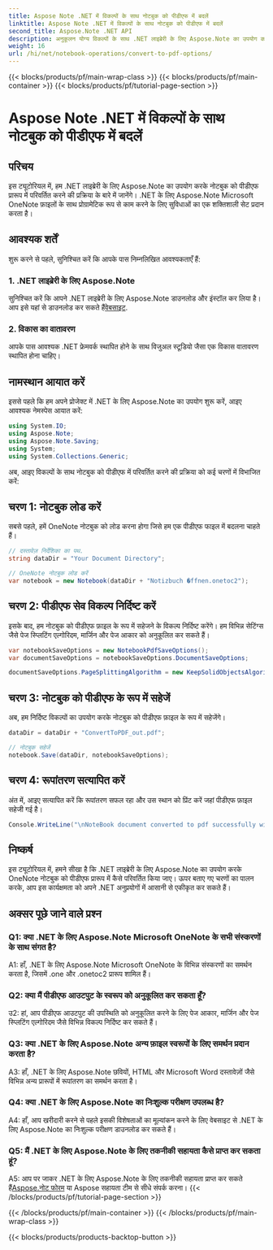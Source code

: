 ```yaml
---
title: Aspose Note .NET में विकल्पों के साथ नोटबुक को पीडीएफ में बदलें
linktitle: Aspose Note .NET में विकल्पों के साथ नोटबुक को पीडीएफ में बदलें
second_title: Aspose.Note .NET API
description: अनुकूलन योग्य विकल्पों के साथ .NET लाइब्रेरी के लिए Aspose.Note का उपयोग करके Microsoft OneNote नोटबुक को PDF प्रारूप में परिवर्तित करने का तरीका जानें।
weight: 16
url: /hi/net/notebook-operations/convert-to-pdf-options/
---
```


{{< blocks/products/pf/main-wrap-class >}}
{{< blocks/products/pf/main-container >}}
{{< blocks/products/pf/tutorial-page-section >}}

# Aspose Note .NET में विकल्पों के साथ नोटबुक को पीडीएफ में बदलें

## परिचय

इस ट्यूटोरियल में, हम .NET लाइब्रेरी के लिए Aspose.Note का उपयोग करके नोटबुक को पीडीएफ प्रारूप में परिवर्तित करने की प्रक्रिया के बारे में जानेंगे। .NET के लिए Aspose.Note Microsoft OneNote फ़ाइलों के साथ प्रोग्रामेटिक रूप से काम करने के लिए सुविधाओं का एक शक्तिशाली सेट प्रदान करता है।

## आवश्यक शर्तें

शुरू करने से पहले, सुनिश्चित करें कि आपके पास निम्नलिखित आवश्यकताएँ हैं:

### 1. .NET लाइब्रेरी के लिए Aspose.Note
 सुनिश्चित करें कि आपने .NET लाइब्रेरी के लिए Aspose.Note डाउनलोड और इंस्टॉल कर लिया है। आप इसे यहां से डाउनलोड कर सकते हैं[वेबसाइट](https://releases.aspose.com/note/net/).

### 2. विकास का वातावरण
आपके पास आवश्यक .NET फ्रेमवर्क स्थापित होने के साथ विजुअल स्टूडियो जैसा एक विकास वातावरण स्थापित होना चाहिए।

## नामस्थान आयात करें

इससे पहले कि हम अपने प्रोजेक्ट में .NET के लिए Aspose.Note का उपयोग शुरू करें, आइए आवश्यक नेमस्पेस आयात करें:

```csharp
using System.IO;
using Aspose.Note;
using Aspose.Note.Saving;
using System;
using System.Collections.Generic;
```

अब, आइए विकल्पों के साथ नोटबुक को पीडीएफ में परिवर्तित करने की प्रक्रिया को कई चरणों में विभाजित करें:

## चरण 1: नोटबुक लोड करें

सबसे पहले, हमें OneNote नोटबुक को लोड करना होगा जिसे हम एक पीडीएफ फाइल में बदलना चाहते हैं।

```csharp
// दस्तावेज़ निर्देशिका का पथ.
string dataDir = "Your Document Directory";

// OneNote नोटबुक लोड करें
var notebook = new Notebook(dataDir + "Notizbuch �ffnen.onetoc2");
```

## चरण 2: पीडीएफ सेव विकल्प निर्दिष्ट करें

इसके बाद, हम नोटबुक को पीडीएफ फ़ाइल के रूप में सहेजने के विकल्प निर्दिष्ट करेंगे। हम विभिन्न सेटिंग्स जैसे पेज स्प्लिटिंग एल्गोरिदम, मार्जिन और पेज आकार को अनुकूलित कर सकते हैं।

```csharp
var notebookSaveOptions = new NotebookPdfSaveOptions();
var documentSaveOptions = notebookSaveOptions.DocumentSaveOptions;

documentSaveOptions.PageSplittingAlgorithm = new KeepSolidObjectsAlgorithm();
```

## चरण 3: नोटबुक को पीडीएफ के रूप में सहेजें

अब, हम निर्दिष्ट विकल्पों का उपयोग करके नोटबुक को पीडीएफ फ़ाइल के रूप में सहेजेंगे।

```csharp
dataDir = dataDir + "ConvertToPDF_out.pdf";

// नोटबुक सहेजें
notebook.Save(dataDir, notebookSaveOptions);
```

## चरण 4: रूपांतरण सत्यापित करें

अंत में, आइए सत्यापित करें कि रूपांतरण सफल रहा और उस स्थान को प्रिंट करें जहां पीडीएफ फ़ाइल सहेजी गई है।

```csharp
Console.WriteLine("\nNoteBook document converted to pdf successfully with save options.\nFile saved at " + dataDir);
```

## निष्कर्ष

इस ट्यूटोरियल में, हमने सीखा है कि .NET लाइब्रेरी के लिए Aspose.Note का उपयोग करके OneNote नोटबुक को पीडीएफ प्रारूप में कैसे परिवर्तित किया जाए। ऊपर बताए गए चरणों का पालन करके, आप इस कार्यक्षमता को अपने .NET अनुप्रयोगों में आसानी से एकीकृत कर सकते हैं।

## अक्सर पूछे जाने वाले प्रश्न

### Q1: क्या .NET के लिए Aspose.Note Microsoft OneNote के सभी संस्करणों के साथ संगत है?

A1: हाँ, .NET के लिए Aspose.Note Microsoft OneNote के विभिन्न संस्करणों का समर्थन करता है, जिसमें .one और .onetoc2 प्रारूप शामिल हैं।

### Q2: क्या मैं पीडीएफ आउटपुट के स्वरूप को अनुकूलित कर सकता हूँ?

उ2: हां, आप पीडीएफ आउटपुट की उपस्थिति को अनुकूलित करने के लिए पेज आकार, मार्जिन और पेज स्प्लिटिंग एल्गोरिदम जैसे विभिन्न विकल्प निर्दिष्ट कर सकते हैं।

### Q3: क्या .NET के लिए Aspose.Note अन्य फ़ाइल स्वरूपों के लिए समर्थन प्रदान करता है?

A3: हाँ, .NET के लिए Aspose.Note छवियों, HTML और Microsoft Word दस्तावेज़ों जैसे विभिन्न अन्य प्रारूपों में रूपांतरण का समर्थन करता है।

### Q4: क्या .NET के लिए Aspose.Note का निःशुल्क परीक्षण उपलब्ध है?

A4: हाँ, आप खरीदारी करने से पहले इसकी विशेषताओं का मूल्यांकन करने के लिए वेबसाइट से .NET के लिए Aspose.Note का निःशुल्क परीक्षण डाउनलोड कर सकते हैं।

### Q5: मैं .NET के लिए Aspose.Note के लिए तकनीकी सहायता कैसे प्राप्त कर सकता हूं?

 A5: आप पर जाकर .NET के लिए Aspose.Note के लिए तकनीकी सहायता प्राप्त कर सकते हैं[Aspose.नोट फोरम](https://forum.aspose.com/c/note/28) या Aspose सहायता टीम से सीधे संपर्क करना।
{{< /blocks/products/pf/tutorial-page-section >}}

{{< /blocks/products/pf/main-container >}}
{{< /blocks/products/pf/main-wrap-class >}}

{{< blocks/products/products-backtop-button >}}

